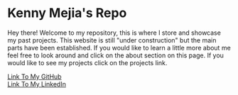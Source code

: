 # Kenny Mejia's Repo

Hey there! Welcome to my repository, this is where I store and showcase my past projects.
This website is still "under construction" but the main parts have been established.
If you would like to learn a little more about me feel free to look around and click on the
about section on this page. If you would like to see my projects click on the projects link.

[Link To My GitHub](https://github.com/kennymejia)  
[Link To My LinkedIn](https://www.linkedin.com/in/mejia-kenny)
